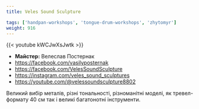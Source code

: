 ```yaml
---
title: Veles Sound Sculpture

tags: ['handpan-workshops', 'tongue-drum-workshops', 'zhytomyr']
weight: 916
---
```

{{< youtube kWCJwXsJwtk >}}

- **Майстер:** Велеслав Постернак
- https://facebook.com/vasilyposternak
- https://facebook.com/VelesSoundSculpture
- https://instagram.com/veles_sound_sculptures
- https://youtube.com/@velessoundsculpture8802

Великий вибір металів, різні тональності, різноманітні моделі, як тревел-формату 40 см так і великі багатонотні інструменти.
